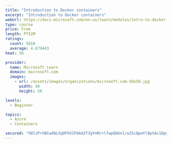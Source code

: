 ```yaml
---
title: "Introduction to Docker containers"
excerpt: "Introduction to Docker containers"
webUrl: https://docs.microsoft.com/en-us/learn/modules/intro-to-docker-containers/
type: course
price: Free
length: PT32M
ratings:
  count: 5818
  average: 4.679443
heat: 56

provider:
  name: Microsoft Learn
  domain: microsoft.com
  images:
    - url: /assets/images/organizations/microsoft.com-50x50.jpg
      width: 50
      height: 50

levels:
  - Beginner

topics:
  - Azure
  - Containers

secured: "h0lzPrVBCw4QLXqOFh5IFbkmZf3gYnM/+lfwpQb6nl/oZScQpeYl8ptAc1DpgSydzjfO4OjdXkf3hZvl0zvtUIj6x4oIUVXJCkq/7TLwXFNFpkT39VeAvufQHN3WwykVBPBtC67y6VWgl/TlH2Jd0HJ4bhAyKEkOJ4ddBhVErSVyvbKlDC8R8I6BbUskZ1mE2gsQBZ2XsD3IKDrblGr54C9cE31st7sYtdgOC1Ic2USNo9t4lWMXQ6SxqEsBICnRg0g/gD5gdZlq6jSwgmhznBo6W2MWF8rXJrjGY7lhtS9H7Tx71tkVz/EzwTulIU24JqEMAseYLvkq+YcHDm0kp6xbPwIAp4h+FMyI33Y6DPDCbR7JA2MFSRxk1sq/DRvtv+lSY5qiHALAC5vdB2d0kouc930fhb1Crzyb6HWbetc=;C4UMRsrl/ZpOOXBPUzfDIQ=="
---
```


